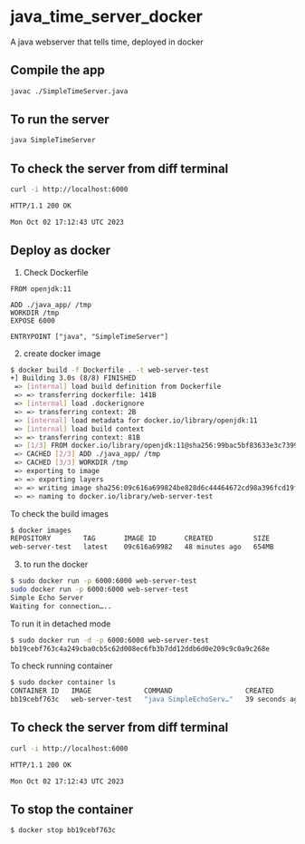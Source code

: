 # java_time_server_docker
A java webserver that tells time, deployed in docker

## Compile the app
```bash cd ./java_app/
javac ./SimpleTimeServer.java
```   
## To run the server
```bash
java SimpleTimeServer
```

## To check the server from diff terminal 
```bash
curl -i http://localhost:6000

HTTP/1.1 200 OK

Mon Oct 02 17:12:43 UTC 2023
```

## Deploy as docker
1.  Check Dockerfile
```docker
FROM openjdk:11

ADD ./java_app/ /tmp
WORKDIR /tmp
EXPOSE 6000

ENTRYPOINT ["java", "SimpleTimeServer"]
```
2. create docker image
```bash
$ docker build -f Dockerfile . -t web-server-test
+] Building 3.0s (8/8) FINISHED                                                                                     docker:default
 => [internal] load build definition from Dockerfile                                                                           0.0s
 => => transferring dockerfile: 141B                                                                                           0.0s
 => [internal] load .dockerignore                                                                                              0.0s
 => => transferring context: 2B                                                                                                0.0s
 => [internal] load metadata for docker.io/library/openjdk:11                                                                  3.0s
 => [internal] load build context                                                                                              0.0s
 => => transferring context: 81B                                                                                               0.0s
 => [1/3] FROM docker.io/library/openjdk:11@sha256:99bac5bf83633e3c7399aed725c8415e7b569b54e03e4599e580fc9cdb7c21ab            0.0s
 => CACHED [2/3] ADD ./java_app/ /tmp                                                                                          0.0s
 => CACHED [3/3] WORKDIR /tmp                                                                                                  0.0s
 => exporting to image                                                                                                         0.0s
 => => exporting layers                                                                                                        0.0s
 => => writing image sha256:09c616a699824be828d6c44464672cd98a396fcd19f3a57883798b9ec18aaebd                                   0.0s
 => => naming to docker.io/library/web-server-test                                                                             0.0s
```
To check the build images
```bash
$ docker images
REPOSITORY        TAG       IMAGE ID       CREATED          SIZE
web-server-test   latest    09c616a69982   48 minutes ago   654MB
```
3. to run the docker
```bash
$ sudo docker run -p 6000:6000 web-server-test
sudo docker run -p 6000:6000 web-server-test
Simple Echo Server
Waiting for connection…..
```

To run it in detached mode
```bash
$ sudo docker run -d -p 6000:6000 web-server-test
bb19cebf763c4a249cba0cb5c62d008ec6fb3b7dd12ddb6d0e209c9c0a9c268e
```
To check running container
```bash
$ sudo docker container ls
CONTAINER ID   IMAGE             COMMAND                  CREATED          STATUS          PORTS                                       NAMES
bb19cebf763c   web-server-test   "java SimpleEchoServ…"   39 seconds ago   Up 38 seconds   0.0.0.0:6000->6000/tcp, :::6000->6000/tcp   jovial_golic
```
## To check the server from diff terminal 
```bash
curl -i http://localhost:6000

HTTP/1.1 200 OK

Mon Oct 02 17:12:43 UTC 2023
```

## To stop the container
```bash
$ docker stop bb19cebf763c
```

